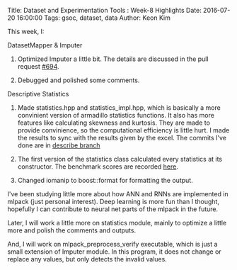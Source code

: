 Title: Dataset and Experimentation Tools : Week-8 Highlights
Date: 2016-07-20 16:00:00
Tags: gsoc, dataset, data
Author: Keon Kim

This week, I:

DatasetMapper & Imputer

1) Optimized Imputer a little bit. The details are discussed in the pull request [#694](https://github.com/mlpack/mlpack/pull/694).

3) Debugged and polished some comments.

Descriptive Statistics

1) Made statistics.hpp and statistics_impl.hpp, which is basically a more convinient version of armadillo statistics functions.
It also has more features like calculating skewness and kurtosis.
They are made to provide convinience, so the computational efficiency is little hurt.
I made the results to sync with the results given by the excel.
The commits I've done are in [describe branch](https://github.com/keonkim/mlpack/commits/describe)

2) The first version of the statistics class calculated every statistics at its constructor.
The benchmark scores are recorded [here](https://github.com/keonkim/mlpack/commit/2a89412fe6375178f2657bc48c3d698430419da0#commitcomment-18315506).

3) Changed iomanip to boost::format for formatting the output.

I've been studying little more about how ANN and RNNs are implemented in mlpack (just personal interest).
Deep learning is more fun than I thought, hopefully I can contribute to neural net parts of the mlpack in the future. 

Later, I will work a little more on statistics module, mainly to optimize a little more and polish the comments and outputs.

And, I will work on mlpack_preprocess_verify executable, which is just a small extension of Imputer module.
In this program, it does not change or replace any values, but only detects the invalid values.
